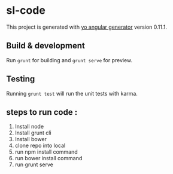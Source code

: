 # sl-code

This project is generated with [yo angular generator](https://github.com/yeoman/generator-angular)
version 0.11.1.

## Build & development

Run `grunt` for building and `grunt serve` for preview.

## Testing

Running `grunt test` will run the unit tests with karma.

## steps to run code :
1. Install node 
2. Install grunt cli 
3. Install bower
4. clone repo into local   
5. run npm install command
6. run bower install command
7. run grunt serve 
